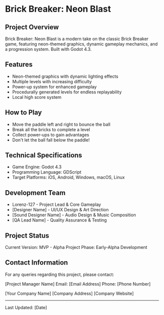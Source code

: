 # Brick Breaker: Neon Blast

## Project Overview
Brick Breaker: Neon Blast is a modern take on the classic Brick Breaker game, featuring neon-themed graphics, dynamic gameplay mechanics, and a progression system. Built with Godot 4.3.

## Features
- Neon-themed graphics with dynamic lighting effects
- Multiple levels with increasing difficulty
- Power-up system for enhanced gameplay
- Procedurally generated levels for endless replayability
- Local high score system

## How to Play
- Move the paddle left and right to bounce the ball
- Break all the bricks to complete a level
- Collect power-ups to gain advantages
- Don't let the ball fall below the paddle!

## Technical Specifications
- Game Engine: Godot 4.3
- Programming Language: GDScript
- Target Platforms: iOS, Android, Windows, macOS, Linux

## Development Team
- Lorenz-127 - Project Lead & Core Gameplay
- [Designer Name] - UI/UX Design & Art Direction
- [Sound Designer Name] - Audio Design & Music Composition
- [QA Lead Name] - Quality Assurance & Testing

## Project Status
Current Version: MVP - Alpha
Project Phase: Early-Alpha Development


## Contact Information
For any queries regarding this project, please contact:

[Project Manager Name]
Email: [Email Address]
Phone: [Phone Number]

[Your Company Name]
[Company Address]
[Company Website]

---

Last Updated: [Date]

